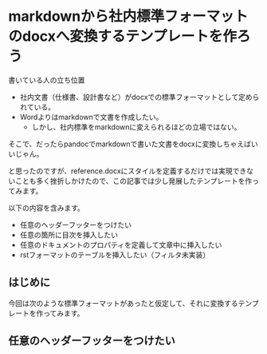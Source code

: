 # markdownから社内標準フォーマットのdocxへ変換するテンプレートを作ろう

書いている人の立ち位置

- 社内文書（仕様書、設計書など）がdocxでの標準フォーマットとして定められている。
- Wordよりはmarkdownで文書を作成したい。
  - しかし、社内標準をmarkdownに変えられるほどの立場ではない。

そこで、だったらpandocでmarkdownで書いた文書をdocxに変換しちゃえばいいじゃん。

と思ったのですが、reference.docxにスタイルを定義するだけでは実現できないことも多く挫折しかけたので、この記事では少し発展したテンプレートを作ってみます。

以下の内容を含みます。

- 任意のヘッダーフッターをつけたい
- 任意の箇所に目次を挿入したい
- 任意のドキュメントのプロパティを定義して文章中に挿入したい
- rstフォーマットのテーブルを挿入したい（フィルタ未実装）

## はじめに

今回は次のような標準フォーマットがあったと仮定して、それに変換するテンプレートを作ってみます。

## 任意のヘッダーフッターをつけたい

